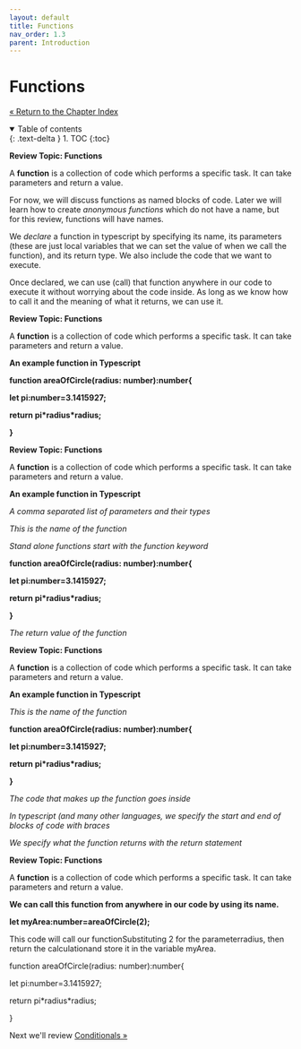 ```yaml
---
layout: default
title: Functions
nav_order: 1.3
parent: Introduction
---
```


# Functions

[&laquo; Return to the Chapter Index](index.md)

<details open markdown="block">
  <summary>
    Table of contents
  </summary>
  {: .text-delta }
1. TOC
{:toc}
</details>


__Review Topic: Functions__

A  __function__  is a collection of code which performs a specific task\.  It can take parameters and return a value\.

For now\, we will discuss functions as named blocks of code\.  Later we will learn how to create  _anonymous functions_  which do not have a name\, but for this review\, functions will have names\.

We  _declare_  a function in typescript by specifying its name\, its parameters \(these are just local variables that we can set the value of when we call the function\)\, and its return type\.  We also include the code that we want to execute\.

Once declared\, we can use \(call\) that function anywhere in our code to execute it without worrying about the code inside\.  As long as we know how to call it and the meaning of what it returns\, we can use it\.

__Review Topic: Functions__

A  __function__  is a collection of code which performs a specific task\.  It can take parameters and return a value\.

__An example function in Typescript__

__function areaOfCircle\(radius: number\):number\{__

__let pi:number=3\.1415927;__

__return pi\*radius\*radius;__

__\}__

__Review Topic: Functions__

A  __function__  is a collection of code which performs a specific task\.  It can take parameters and return a value\.

__An example function in Typescript__

_A comma separated list of parameters and their types_

_This is the name of the function_

_Stand alone functions start with the function keyword_

__function areaOfCircle\(radius: number\):number\{__

__let pi:number=3\.1415927;__

__return pi\*radius\*radius;__

__\}__

_The return value of the function_

__Review Topic: Functions__

A  __function__  is a collection of code which performs a specific task\.  It can take parameters and return a value\.

__An example function in Typescript__

_This is the name of the function_

__function areaOfCircle\(radius: number\):number\{__

__let pi:number=3\.1415927;__

__return pi\*radius\*radius;__

__\}__

_The code that makes up the function goes inside_

_In typescript \(and many other languages\, we specify the start and end of blocks of code with braces_

_We specify what the function returns with the return statement_

__Review Topic: Functions__

A  __function__  is a collection of code which performs a specific task\.  It can take parameters and return a value\.

__We can call this function from anywhere in our code by using its name\.__

__let myArea:number=areaOfCircle\(2\);__

This code will call our functionSubstituting 2 for the parameterradius\, then return the calculationand store it in the variable myArea\.

function areaOfCircle\(radius: number\):number\{

let pi:number=3\.1415927;

return pi\*radius\*radius;

\}

Next we'll review [Conditionals &raquo;](../1-introduction/conditionals.md)